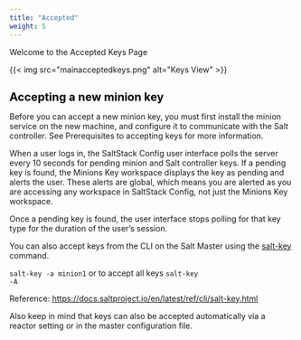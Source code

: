 ```yaml
---
title: "Accepted"
weight: 5
---
```


Welcome to the Accepted Keys Page

{{< img src="mainacceptedkeys.png" alt="Keys View" >}}

<h1 style="color:black;font-size:20px;">Accepting a new minion key</h1>

Before you can accept a new minion key, you must first install the minion service on the new machine, and configure it to communicate with the Salt controller. See Prerequisites to accepting keys for more information.

When a user logs in, the SaltStack Config user interface polls the server every 10 seconds for pending minion and Salt controller keys. If a pending key is found, the Minions Key workspace displays the key as pending and alerts the user. These alerts are global, which means you are alerted as you are accessing any workspace in SaltStack Config, not just the Minions Key workspace.

Once a pending key is found, the user interface stops polling for that key type for the duration of the user’s session.

You can also accept keys from the CLI on the Salt Master using the <a href="https://docs.saltproject.io/en/latest/ref/cli/salt-key.html">salt-key</a> command. 

<code>salt-key -a minion1</code> or to accept all keys <code>salt-key -A</code>

Reference: https://docs.saltproject.io/en/latest/ref/cli/salt-key.html

Also keep in mind that keys can also be accepted automatically via a reactor setting or in the master configuration file.



